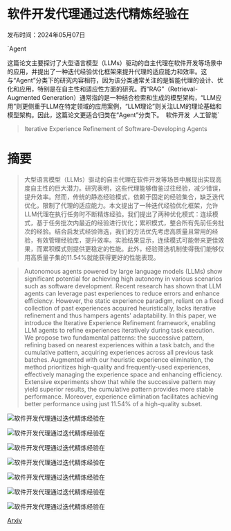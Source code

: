 # 软件开发代理通过迭代精炼经验在

发布时间：2024年05月07日

`Agent

这篇论文主要探讨了大型语言模型（LLMs）驱动的自主代理在软件开发等场景中的应用，并提出了一种迭代经验优化框架来提升代理的适应能力和效率。这与“Agent”分类下的研究内容相符，因为该分类通常关注的是智能代理的设计、优化和应用，特别是在自主性和适应性方面的研究。而“RAG”（Retrieval-Augmented Generation）通常指的是一种结合检索和生成的模型架构，“LLM应用”则更侧重于LLM在特定领域的应用案例，“LLM理论”则关注LLM的理论基础和模型架构。因此，这篇论文更适合归类在“Agent”分类下。` `软件开发` `人工智能`

> Iterative Experience Refinement of Software-Developing Agents

# 摘要

> 大型语言模型（LLMs）驱动的自主代理在软件开发等场景中展现出实现高度自主性的巨大潜力。研究表明，这些代理能够借鉴过往经验，减少错误，提升效率。然而，传统的静态经验模式，依赖于固定的经验集合，缺乏迭代优化，限制了代理的适应能力。本文提出了一种迭代经验优化框架，允许LLM代理在执行任务时不断精炼经验。我们提出了两种优化模式：连续模式，基于任务批次内最近的经验进行优化；累积模式，整合所有先前任务批次的经验。结合启发式经验筛选，我们的方法优先考虑高质量且常用的经验，有效管理经验库，提升效率。实验结果显示，连续模式可能带来更佳效果，而累积模式则提供更稳定的性能。此外，经验筛选机制使得我们能够仅用高质量子集的11.54%就能获得更好的性能表现。

> Autonomous agents powered by large language models (LLMs) show significant potential for achieving high autonomy in various scenarios such as software development. Recent research has shown that LLM agents can leverage past experiences to reduce errors and enhance efficiency. However, the static experience paradigm, reliant on a fixed collection of past experiences acquired heuristically, lacks iterative refinement and thus hampers agents' adaptability. In this paper, we introduce the Iterative Experience Refinement framework, enabling LLM agents to refine experiences iteratively during task execution. We propose two fundamental patterns: the successive pattern, refining based on nearest experiences within a task batch, and the cumulative pattern, acquiring experiences across all previous task batches. Augmented with our heuristic experience elimination, the method prioritizes high-quality and frequently-used experiences, effectively managing the experience space and enhancing efficiency. Extensive experiments show that while the successive pattern may yield superior results, the cumulative pattern provides more stable performance. Moreover, experience elimination facilitates achieving better performance using just 11.54% of a high-quality subset.

![软件开发代理通过迭代精炼经验在](../../..//opt/data/Projects/HuggingArxiv/paper_images/2405.04219/chain.jpg)

![软件开发代理通过迭代精炼经验在](../../..//opt/data/Projects/HuggingArxiv/paper_images/2405.04219/x1.png)

![软件开发代理通过迭代精炼经验在](../../..//opt/data/Projects/HuggingArxiv/paper_images/2405.04219/x2.png)

![软件开发代理通过迭代精炼经验在](../../..//opt/data/Projects/HuggingArxiv/paper_images/2405.04219/x3.png)

![软件开发代理通过迭代精炼经验在](../../..//opt/data/Projects/HuggingArxiv/paper_images/2405.04219/x4.png)

![软件开发代理通过迭代精炼经验在](../../..//opt/data/Projects/HuggingArxiv/paper_images/2405.04219/x5.png)

![软件开发代理通过迭代精炼经验在](../../..//opt/data/Projects/HuggingArxiv/paper_images/2405.04219/x6.png)

[Arxiv](https://arxiv.org/abs/2405.04219)